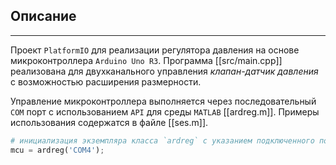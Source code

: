 ## Описание
---
Проект `PlatformIO` для реализации регулятора давления на основе микроконтроллера `Arduino Uno R3`. Программа [[src/main.cpp]] реализована для двухканального управления *клапан-датчик давления* с возможностью расширения размерности.

 Управление микроконтроллера выполняется через последовательный `COM` порт с использованием `API` для среды `MATLAB` [[ardreg.m]]. Примеры использования содержатся в файле [[ses.m]].

```octave
# инициализация экземпляра класса `ardreg` с указанием подключенного последовательного порта `COM4` 
mcu = ardreg('COM4');
```
